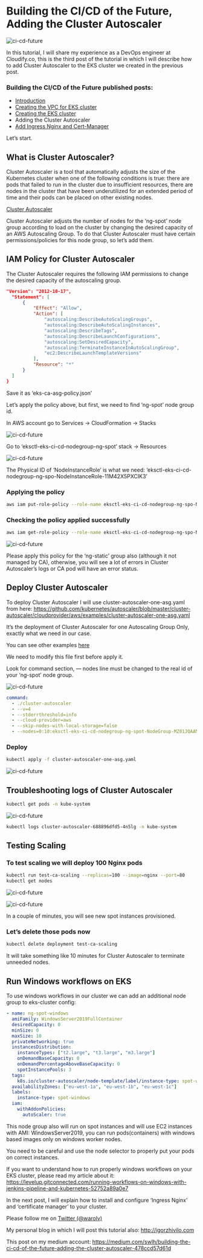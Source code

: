 # Building the CI/CD of the Future, Adding the Cluster Autoscaler

![ci-cd-future](images/ca/1.png)

In this tutorial, I will share my experience as a DevOps engineer at Cloudify.co, this is the third post of the tutorial in which I will describe how to add Cluster Autoscaler to the EKS cluster we created in the previous post.

### Building the CI/CD of the Future published posts:

* [Introduction](README.md)
* [Creating the VPC for EKS cluster](vpc.md)
* [Creating the EKS cluster](eks.md)
* Adding the Cluster Autoscaler
* [Add Ingress Nginx and Cert-Manager](ingress-cert-manager.md)

Let’s start.

## What is Cluster Autoscaler?

Cluster Autoscaler is a tool that automatically adjusts the size of the Kubernetes cluster when one of the following conditions is true:
there are pods that failed to run in the cluster due to insufficient resources,
there are nodes in the cluster that have been underutilized for an extended period of time and their pods can be placed on other existing nodes.

[Cluster Autoscaler](https://github.com/kubernetes/autoscaler/tree/master/cluster-autoscaler)

Cluster Autoscaler adjusts the number of nodes for the ‘ng-spot’ node group according to load on the cluster by changing the desired capacity of an AWS Autoscaling Group. To do that Cluster Autoscaler must have certain permissions/policies for this node group, so let’s add them.

## IAM Policy for Cluster Autoscaler

The Cluster Autoscaler requires the following IAM permissions to change the desired capacity of the autoscaling group.

``` json
"Version": "2012-10-17",
  "Statement": [
      {
          "Effect": "Allow",
          "Action": [
              "autoscaling:DescribeAutoScalingGroups",
              "autoscaling:DescribeAutoScalingInstances",
              "autoscaling:DescribeTags",
              "autoscaling:DescribeLaunchConfigurations",
              "autoscaling:SetDesiredCapacity",
              "autoscaling:TerminateInstanceInAutoScalingGroup",
              "ec2:DescribeLaunchTemplateVersions"
          ],
          "Resource": "*"
      }
  ]
}
```

Save it as ‘eks-ca-asg-policy.json’

Let’s apply the policy above, but first, we need to find ‘ng-spot’ node group id.

In AWS account go to Services -> CloudFormation -> Stacks

![ci-cd-future](images/ca/2.png)

Go to ‘eksctl-eks-ci-cd-nodegroup-ng-spot’ stack -> Resources

![ci-cd-future](images/ca/3.png)

The Physical ID of ‘NodeInstanceRole’ is what we need: ‘eksctl-eks-ci-cd-nodegroup-ng-spo-NodeInstanceRole-11M42X5PXCIK3’

### Applying the policy

``` bash
aws iam put-role-policy --role-name eksctl-eks-ci-cd-nodegroup-ng-spo-NodeInstanceRole-11M42X5PXCIK3 --policy-name ASG-Policy-For-Worker --policy-document file://./eks-ca-asg-policy.json
```

### Checking the policy applied successfully

``` bash
aws iam get-role-policy --role-name eksctl-eks-ci-cd-nodegroup-ng-spo-NodeInstanceRole-11M42X5PXCIK3 --policy-name ASG-Policy-For-Worker
```

![ci-cd-future](images/ca/4.png)

Please apply this policy for the ‘ng-static’ group also (although it not managed by CA), otherwise, you will see a lot of errors in Cluster Autoscaler’s logs or CA pod will have an error status.

## Deploy Cluster Autoscaler

To deploy Cluster Autoscaler I will use cluster-autoscaler-one-asg.yaml from here: https://github.com/kubernetes/autoscaler/blob/master/cluster-autoscaler/cloudprovider/aws/examples/cluster-autoscaler-one-asg.yaml

It’s the deployment of Cluster Autoscaler for one Autoscaling Group Only, exactly what we need in our case.

You can see other examples [here](https://github.com/kubernetes/autoscaler/tree/master/cluster-autoscaler/cloudprovider/aws/examples)

We need to modify this file first before apply it.

Look for command section, — nodes line must be changed to the real id of your ‘ng-spot’ node group.

![ci-cd-future](images/ca/5.png)

``` yaml
command:
  - ./cluster-autoscaler
  - --v=4
  - --stderrthreshold=info
  - --cloud-provider=aws
  - --skip-nodes-with-local-storage=false
  - --nodes=0:10:eksctl-eks-ci-cd-nodegroup-ng-spot-NodeGroup-MZ01JQAANLZ
```


### Deploy

``` bash
kubectl apply -f cluster-autoscaler-one-asg.yaml
```

![ci-cd-future](images/ca/6.png)

## Troubleshooting logs of Cluster Autoscaler

``` bash
kubectl get pods -n kube-system
```

![ci-cd-future](images/ca/7.png)

``` bash
kubectl logs cluster-autoscaler-688896dfd5-4n5lg -n kube-system
```

## Testing Scaling

### To test scaling we will deploy 100 Nginx pods

``` bash
kubectl run test-ca-scaling --replicas=100 --image=nginx --port=80
kubectl get nodes
```

![ci-cd-future](images/ca/8.png)

![ci-cd-future](images/ca/9.png)

In a couple of minutes, you will see new spot instances provisioned.

### Let’s delete those pods now

``` bash
kubectl delete deployment test-ca-scaling
```

It will take something like 10 minutes for Cluster Autoscaler to terminate unneeded nodes.

## Run Windows workflows on EKS

To use windows workflows in our cluster we can add an additional node group to eks-cluster config:

``` yaml
- name: ng-spot-windows
  amiFamily: WindowsServer2019FullContainer
  desiredCapacity: 0
  minSize: 0
  maxSize: 10
  privateNetworking: true
  instancesDistribution:
    instanceTypes: ["t2.large", "t3.large", "m3.large"]
    onDemandBaseCapacity: 0
    onDemandPercentageAboveBaseCapacity: 0
    spotInstancePools: 3
  tags:
    k8s.io/cluster-autoscaler/node-template/label/instance-type: spot-windows
  availabilityZones: ["eu-west-1a", "eu-west-1b", "eu-west-1c"]
  labels:
    instance-type: spot-windows
  iam:
    withAddonPolicies:
      autoScaler: true
```

This node group also will run on spot instances and will use EC2 instances with AMI: WindowsServer2019, you can run pods(containers) with windows based images only on windows worker nodes.

You need to be careful and use the node selector to properly put your pods on correct instances.

If you want to understand how to run properly windows workflows on your EKS cluster, please read my article about it: https://levelup.gitconnected.com/running-workflows-on-windows-with-jenkins-pipeline-and-kubernetes-52752a89a0e7

In the next post, I will explain how to install and configure ‘Ingress Nginx’ and ‘certificate manager’ to your cluster.

Please follow me on [Twitter (@warolv)](https://twitter.com/warolv)

My personal blog in which I will post this tutorial also: http://igorzhivilo.com

This post on my medium account: https://medium.com/swlh/building-the-ci-cd-of-the-future-adding-the-cluster-autoscaler-478ccd57d61d




